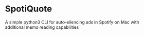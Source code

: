 # SpotiQuote
A simple python3 CLI for auto-silencing ads in Spotify on Mac with additional memo reading capabilities

